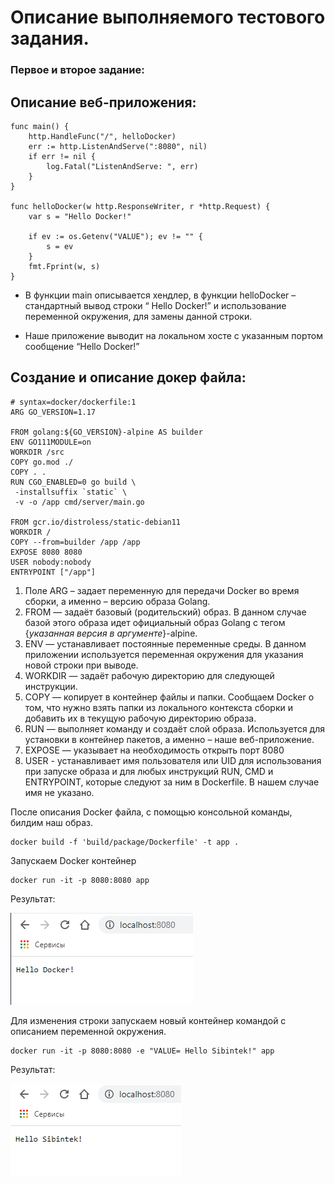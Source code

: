 Описание выполняемого тестового задания.
=========================================

### Первое и второе задание:

## Описание веб-приложения:

```golang
func main() {
	http.HandleFunc("/", helloDocker)
	err := http.ListenAndServe(":8080", nil)
	if err != nil {
		log.Fatal("ListenAndServe: ", err)
	}
}

func helloDocker(w http.ResponseWriter, r *http.Request) {
	var s = "Hello Docker!"

	if ev := os.Getenv("VALUE"); ev != "" {
		s = ev
	}
	fmt.Fprint(w, s)
}
```

- В функции main описывается хендлер, в функции helloDocker – стандартный вывод строки “ Hello Docker!” и использование переменной окружения, для замены данной строки.

- Наше приложение выводит на локальном хосте с указанным портом сообщение “Hello Docker!”

## Cоздание и описание докер файла:

```
# syntax=docker/dockerfile:1
ARG GO_VERSION=1.17

FROM golang:${GO_VERSION}-alpine AS builder
ENV GO111MODULE=on
WORKDIR /src      
COPY go.mod ./
COPY . .
RUN CGO_ENABLED=0 go build \
 -installsuffix `static` \
 -v -o /app cmd/server/main.go

FROM gcr.io/distroless/static-debian11
WORKDIR /
COPY --from=builder /app /app
EXPOSE 8080 8080
USER nobody:nobody
ENTRYPOINT ["/app"]
```

1. Поле ARG – задает переменную для передачи Docker во время сборки, а именно – версию образа Golang. 
2. FROM — задаёт базовый (родительский) образ. В данном случае базой этого образа идет официальный образ Golang c тегом {*указанная версия в аргументе*}-alpine.
3. ENV — устанавливает постоянные переменные среды. В данном приложении используется переменная окружения для указания новой строки при выводе.
4. WORKDIR — задаёт рабочую директорию для следующей инструкции.
5. СOPY — копирует в контейнер файлы и папки. Сообщаем Docker о том, что нужно взять папки из локального контекста сборки и добавить их в текущую рабочую директорию образа.
6. RUN — выполняет команду и создаёт слой образа. Используется для установки в контейнер пакетов, а именно – наше веб-приложение.
7. EXPOSE — указывает на необходимость открыть порт 8080
8. USER - устанавливает имя пользователя или UID для использования при запуске образа и для любых инструкций RUN, CMD и ENTRYPOINT, которые следуют за ним в Dockerfile. В нашем случае имя не указано. 

После описания Docker файла, с помощью консольной команды, билдим наш образ.
```
docker build -f 'build/package/Dockerfile' -t app .
```  

Запускаем Docker контейнер

```
docker run -it -p 8080:8080 app
```

Результат:

![](https://github.com/Viltonhoy/ros_test/blob/master/images/a.png)

Для изменения строки запускаем новый контейнер командой с описанием переменной окружения.
```
docker run -it -p 8080:8080 -e "VALUE= Hello Sibintek!" app
```

Результат:

![](https://github.com/Viltonhoy/ros_test/blob/master/images/b.png)